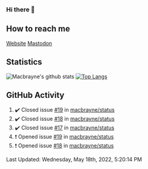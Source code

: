### Hi there 👋
## How to reach me
[Website](https://macbrayne.de)
[Mastodon](https://norden.social/@florentin)
<!--
Missing: Email
-->
## Statistics
![Macbrayne's github stats](https://github-readme-stats.vercel.app/api?username=macbrayne&count_private=true&show_icons=true&hide_rank=true&custom_title=macbrayne's%20GitHub%20Stats)
[![Top Langs](https://github-readme-stats.vercel.app/api/top-langs/?username=macbrayne&exclude_repo=liftron&layout=compact)](https://github.com/anuraghazra/github-readme-stats)
## GitHub Activity

<!--RECENT_ACTIVITY:start-->
1. ✔️ Closed issue [#19](https://github.com/macbrayne/status/issues/19) in [macbrayne/status](https://github.com/macbrayne/status)
2. ✔️ Closed issue [#18](https://github.com/macbrayne/status/issues/18) in [macbrayne/status](https://github.com/macbrayne/status)
3. ✔️ Closed issue [#17](https://github.com/macbrayne/status/issues/17) in [macbrayne/status](https://github.com/macbrayne/status)
4. ❗️ Opened issue [#19](https://github.com/macbrayne/status/issues/19) in [macbrayne/status](https://github.com/macbrayne/status)
5. ❗️ Opened issue [#18](https://github.com/macbrayne/status/issues/18) in [macbrayne/status](https://github.com/macbrayne/status)
<!--RECENT_ACTIVITY:end-->

<!--RECENT_ACTIVITY:last_update-->
Last Updated: Wednesday, May 18th, 2022, 5:20:14 PM
<!--RECENT_ACTIVITY:last_update_end-->


<!--
**macbrayne/macbrayne** is a ✨ _special_ ✨ repository because its `README.md` (this file) appears on your GitHub profile.

Here are some ideas to get you started:

- 🔭 I’m currently working on ...
- 🌱 I’m currently learning ...
- 👯 I’m looking to collaborate on ...
- 🤔 I’m looking for help with ...
- 💬 Ask me about ...
- 📫 How to reach me: ...
- 😄 Pronouns: ...
- ⚡ Fun fact: ...
-->
